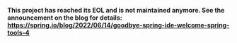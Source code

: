 **This project has reached its EOL and is not maintained anymore. See the announcement on the blog for details: https://spring.io/blog/2022/06/14/goodbye-spring-ide-welcome-spring-tools-4**
